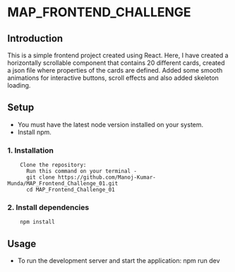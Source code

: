 # MAP_FRONTEND_CHALLENGE

## Introduction
This is a simple frontend project created using React. Here, I have created a horizontally scrollable component that contains 20 different cards, created a json file where properties of the cards are defined. Added some smooth animations for interactive buttons, scroll effects and also added skeleton loading. 

## Setup 
  - You must have the latest node version installed on your system.
  - Install npm.

  ### 1. Installation
        Clone the repository: 
          Run this command on your terminal -
          git clone https://github.com/Manoj-Kumar-Munda/MAP_Frontend_Challenge_01.git
          cd MAP_Frontend_Challenge_01
  ### 2. Install dependencies
        npm install 

## Usage
  - To run the development server and start the application:
    npm run dev


